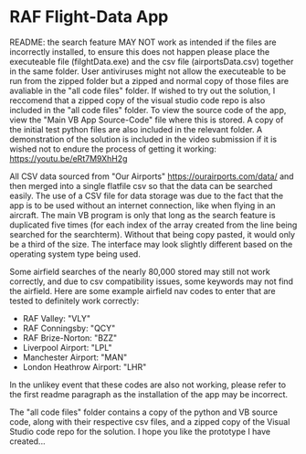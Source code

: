 # RAF Flight-Data App

README: the search feature MAY NOT work as intended if the files are incorrectly installed, to ensure this does not happen please place the executeable file (filghtData.exe) and the csv file (airportsData.csv) together in the same folder. User antiviruses might not allow the executeable to be run from the zipped folder but a zipped and normal copy of those files are avaliable in the "all code files" folder. If wished to try out the solution, I reccomend that a zipped copy of the visual studio code repo is also included in the "all code files" folder. To view the source code of the app, view the "Main VB App Source-Code" file where this is stored. A copy of the initial test python files are also included in the relevant folder. A demonstration of the solution is included in the video submission if it is wished not to endure the process of getting it working: https://youtu.be/eRt7M9XhH2g

All CSV data sourced from "Our Airports" https://ourairports.com/data/ and then merged into a single flatfile csv so that the data can be searched easily. The use of a CSV file for data storage was due to the fact that the app is to be used without an internet connection, like when flying in an aircraft. The main VB program is only that long as the search feature is duplicated five times (for each index of the array created from the line being searched for the searchterm). Without that being copy pasted, it would only be a third of the size. The interface may look slightly different based on the operating system type being used.

Some airfield searches of the nearly 80,000 stored may still not work correctly, and due to csv compatibility issues, some keywords may not find the airfield. Here are some example airfield nav codes to enter that are tested to definitely work correctly:

- RAF Valley: "VLY"
- RAF Conningsby: "QCY"
- RAF Brize-Norton: "BZZ"
- Liverpool Airport: "LPL"
- Manchester Airport: "MAN"
- London Heathrow Airport: "LHR"

In the unlikey event that these codes are also not working, please refer to the first readme paragraph as the installation of the app may be incorrect.

The "all code files" folder contains a copy of the python and VB source code, along with their respective csv files, and a zipped copy of the Visual Studio code repo for the solution. I hope you like the prototype I have created...
